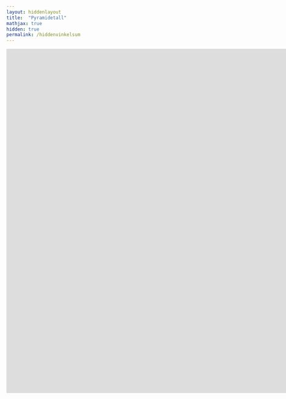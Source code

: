 ```yaml
---
layout: hiddenlayout
title:  "Pyramidetall"
mathjax: true
hidden: true
permalink: /hiddenvinkelsum
---
```


<iframe id="kmsembed-0_mr9gcp8b" width="1600" height="900" src="https://video.uia.no/embed/secure/iframe/entryId/0_mr9gcp8b/uiConfId/14973541" allowfullscreen webkitallowfullscreen mozAllowFullScreen allow="autoplay *; fullscreen *; encrypted-media *"  frameborder="0" title="Kaltura Player"></iframe>



